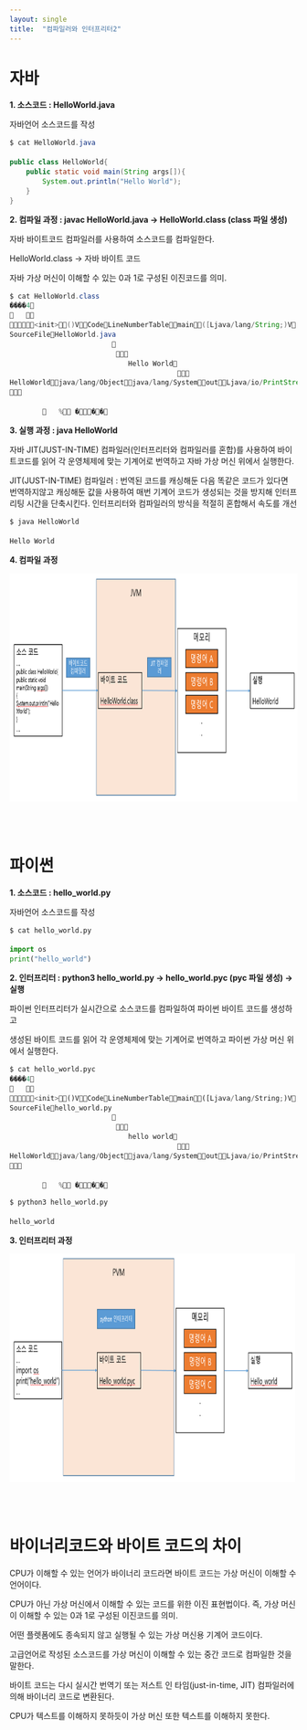 ```yaml
---
layout: single
title:  "컴파일러와 인터프리터2"
---
```


# 자바

**1. 소스코드 : HelloWorld.java**

자바언어 소스코드를 작성

```java
$ cat HelloWorld.java

public class HelloWorld{
	public static void main(String args[]){
		System.out.println("Hello World");
	}
}
```

**2. 컴파일 과정 : javac HelloWorld.java -> HelloWorld.class (class 파일 생성)**

자바 바이트코드 컴파일러를 사용하여 소스코드를 컴파일한다.

HelloWorld.class -> 자바 바이트 코드

자바 가상 머신이 이해할 수 있는 0과 1로 구성된 이진코드를 의미.

```java
$ cat HelloWorld.class
����4
	
<init>()VCodeLineNumberTablemain([Ljava/lang/String;)V
SourceFileHelloWorld.java
                         
                          
                             Hello World
                                         
HelloWorldjava/lang/Objectjava/lang/SystemoutLjava/io/PrintStream;java/io/PrintStreamprintln(Ljava/lang/String;)V!	*��
	

        	%	���
```

**3. 실행 과정 : java HelloWorld**

자바 JIT(JUST-IN-TIME) 컴파일러(인터프리터와 컴파일러를 혼합)를 사용하여 바이트코드를 읽어 각 운영체제에 맞는 기계어로 번역하고 자바 가상 머신 위에서 실행한다.

JIT(JUST-IN-TIME) 컴파일러 : 번역된 코드를 캐싱해둔 다음 똑같은 코드가 있다면 번역하지않고 캐싱해둔 값을 사용하여 매번 기계어 코드가 생성되는 것을 방지해 인터프리팅 시간을 단축시킨다. 인터프리터와 컴파일러의 방식을 적절히 혼합해서 속도를 개선

```java
$ java HelloWorld

Hello World
```

**4. 컴파일 과정**

<img src="./java_compile.PNG" width="700px" height="400px" title="java_compile"/>

</br></br>

# 파이썬

**1. 소스코드 : hello_world.py**

자바언어 소스코드를 작성

```python
$ cat hello_world.py

import os
print("hello_world")

```

**2. 인터프리터 : python3 hello_world.py -> hello_world.pyc (pyc 파일 생성) -> 실행**

파이썬 인터프리터가 실시간으로 소스코드를 컴파일하여 파이썬 바이트 코드를 생성하고

생성된 바이트 코드를 읽어 각 운영체제에 맞는 기계어로 번역하고 파이썬 가상 머신 위에서 실행한다.

```python
$ cat hello_world.pyc
����4
	
<init>()VCodeLineNumberTablemain([Ljava/lang/String;)V
SourceFilehello_world.py
                         
                          
                             hello world
                                         
HelloWorldjava/lang/Objectjava/lang/SystemoutLjava/io/PrintStream;java/io/PrintStreamprintln(Ljava/lang/String;)V!	*��
	

        	%	���
```

```python
$ python3 hello_world.py

hello_world

```

**3. 인터프리터 과정**

<img src="./python_interpreter.PNG" width="500px" height="400px" title="python_interpreter"/>

</br></br>

# 바이너리코드와 바이트 코드의 차이
CPU가 이해할 수 있는 언어가 바이너리 코드라면 바이트 코드는 가상 머신이 이해할 수 언어이다.

CPU가 아닌 가상 머신에서 이해할 수 있는 코드를 위한 이진 표현법이다. 즉, 가상 머신이 이해할 수 있는 0과 1로 구성된 이진코드를 의미.

어떤 플렛폼에도 종속되지 않고 실행될 수 있는 가상 머신용 기계어 코드이다.

고급언어로 작성된 소스코드를 가상 머신이 이해할 수 있는 중간 코드로 컴파일한 것을 말한다.

바이트 코드는 다시 실시간 번역기 또는 저스트 인 타임(just-in-time, JIT) 컴파일러에 의해 바이너리 코드로 변환된다.

CPU가 텍스트를 이해하지 못하듯이 가상 머신 또한 텍스트를 이해하지 못한다.

</br></br>
